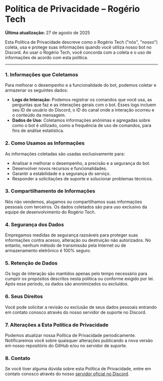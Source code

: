 # Política de Privacidade – Rogério Tech

**Última atualização:** 27 de agosto de 2025

Esta Política de Privacidade descreve como o Rogério Tech ("nós", "nosso") coleta, usa e protege suas informações quando você utiliza nosso bot no Discord. Ao usar o Rogério Tech, você concorda com a coleta e o uso de informações de acordo com esta política.

---

### 1. Informações que Coletamos

Para melhorar o desempenho e a funcionalidade do bot, podemos coletar e armazenar os seguintes dados:

- **Logs de Interação:** Podemos registrar os comandos que você usa, as perguntas que faz e as interações gerais com o bot. Esses logs incluem seu ID de usuário do Discord, o ID do canal onde a interação ocorreu e o conteúdo da mensagem.
- **Dados de Uso:** Coletamos informações anônimas e agregadas sobre como o bot é utilizado, como a frequência de uso de comandos, para fins de análise estatística.

### 2. Como Usamos as Informações

As informações coletadas são usadas exclusivamente para:

- Analisar e melhorar o desempenho, a precisão e a segurança do bot.
- Desenvolver novos recursos e funcionalidades.
- Garantir a estabilidade e a segurança do serviço.
- Responder a solicitações de suporte e solucionar problemas técnicos.

### 3. Compartilhamento de Informações

Nós não vendemos, alugamos ou compartilhamos suas informações pessoais com terceiros. Os dados coletados são para uso exclusivo da equipe de desenvolvimento do Rogério Tech.

### 4. Segurança dos Dados

Empregamos medidas de segurança razoáveis para proteger suas informações contra acesso, alteração ou destruição não autorizados. No entanto, nenhum método de transmissão pela Internet ou de armazenamento eletrônico é 100% seguro.

### 5. Retenção de Dados

Os logs de interação são mantidos apenas pelo tempo necessário para cumprir os propósitos descritos nesta política ou conforme exigido por lei. Após esse período, os dados são anonimizados ou excluídos.

### 6. Seus Direitos

Você pode solicitar a revisão ou exclusão de seus dados pessoais entrando em contato conosco através do nosso servidor de suporte no Discord.

### 7. Alterações a Esta Política de Privacidade

Podemos atualizar nossa Política de Privacidade periodicamente. Notificaremos você sobre quaisquer alterações publicando a nova versão em nosso repositório do GitHub e/ou no servidor de suporte.

### 8. Contato

Se você tiver alguma dúvida sobre esta Política de Privacidade, entre em contato conosco através do nosso [servidor oficial no Discord](https://discord.gg/H77FTb7hw).